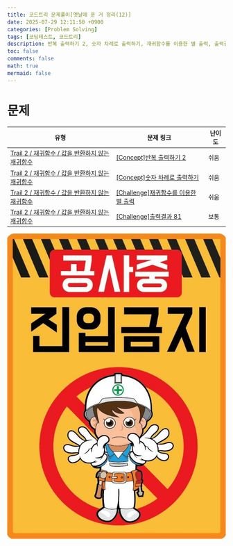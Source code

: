 ```yaml
---
title: 코드트리 문제풀이[옛날에 푼 거 정리(12)]
date: 2025-07-29 12:11:50 +0900
categories: [Problem Solving]
tags: [코딩테스트, 코드트리]
description: 반복 출력하기 2, 숫자 차례로 출력하기, 재귀함수를 이용한 별 출력, 출력결과 81
toc: false
comments: false
math: true
mermaid: false
---
```


# 문제

| 유형 | 문제 링크 | 난이도 |
| --- | --- | --- |
| [Trail 2 / 재귀함수 / 값을 반환하지 않는 재귀함수](https://www.codetree.ai/trail-info/novice-mid/) | [[Concept]반복 출력하기 2](https://www.codetree.ai/trails/complete/curated-cards/intro-repeated-output-2/) | 쉬움 |
| [Trail 2 / 재귀함수 / 값을 반환하지 않는 재귀함수](https://www.codetree.ai/trail-info/novice-mid/) | [[Concept]숫자 차례로 출력하기](https://www.codetree.ai/trails/complete/curated-cards/intro-to-output-numerically/) | 쉬움 |
| [Trail 2 / 재귀함수 / 값을 반환하지 않는 재귀함수](https://www.codetree.ai/trail-info/novice-mid/) | [[Challenge]재귀함수를 이용한 별 출력](https://www.codetree.ai/trails/complete/curated-cards/challenge-star-output-with-recursive-function/) | 쉬움 |
| [Trail 2 / 재귀함수 / 값을 반환하지 않는 재귀함수](https://www.codetree.ai/trail-info/novice-mid/) | [[Challenge]출력결과 81](https://www.codetree.ai/trails/complete/curated-cards/challenge-reading-k201838/) | 보통 |


![공사중](/assets/post_assets/공사중.jpg)